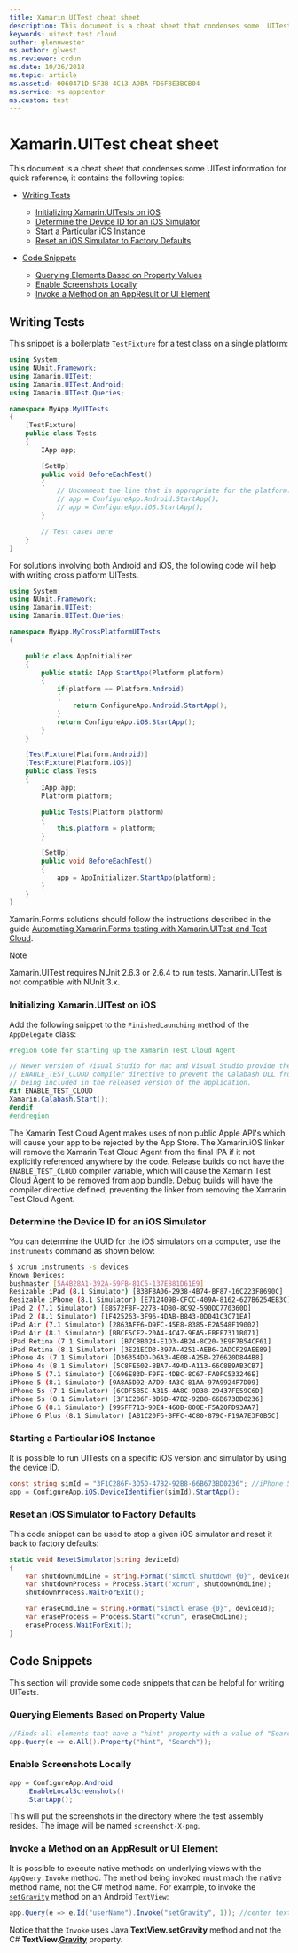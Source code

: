 ```yaml
---
title: Xamarin.UITest cheat sheet
description: This document is a cheat sheet that condenses some  UITest information for quick reference.
keywords: uitest test cloud
author: glennwester
ms.author: glwest
ms.reviewer: crdun
ms.date: 10/26/2018
ms.topic: article
ms.assetid: 0060471D-5F3B-4C13-A9BA-FD6F8E3BCB04
ms.service: vs-appcenter
ms.custom: test
---
```


# Xamarin.UITest cheat sheet

This document is a cheat sheet that condenses some  UITest information for quick reference, it contains the following topics:

* [Writing Tests](#writing_tests)
  * [Initializing Xamarin.UITests on iOS](#initializing_tests_on_ios)
  * [Determine the Device ID for an iOS Simulator](#get_device_id_for_ios_simulator)
  * [Start a Particular iOS Instance](#start_simulator_by_device_id)
  * [Reset an iOS Simulator to Factory Defaults](#reset_ios_simulator_to_factory_defaults)

* [Code Snippets](#code_snippets)
  * [Querying Elements Based on Property Values](#query_elements_by_property_value)
  * [Enable Screenshots Locally](#enable_screenshots_locally)
  * [Invoke a Method on an AppResult or UI Element](#invoke_method_on_an_appResult_or_UIElement)

<a name="writing_tests"></a>
## Writing Tests

This snippet is a boilerplate `TestFixture` for a test class on a single platform:

```csharp
using System;
using NUnit.Framework;
using Xamarin.UITest;
using Xamarin.UITest.Android;
using Xamarin.UITest.Queries;

namespace MyApp.MyUITests
{
    [TestFixture]
    public class Tests
    {
        IApp app;

        [SetUp]
        public void BeforeEachTest()
        {
            // Uncomment the line that is appropriate for the platform:
            // app = ConfigureApp.Android.StartApp();
            // app = ConfigureApp.iOS.StartApp();
        }

        // Test cases here
    }
}
```

For solutions involving both Android and iOS, the following code will help with writing cross platform UITests.

```csharp
using System;
using NUnit.Framework;
using Xamarin.UITest;
using Xamarin.UITest.Queries;

namespace MyApp.MyCrossPlatformUITests
{

    public class AppInitializer
    {
        public static IApp StartApp(Platform platform)
        {
            if(platform == Platform.Android)
            {
                return ConfigureApp.Android.StartApp();
            }
            return ConfigureApp.iOS.StartApp();
        }
    }

    [TestFixture(Platform.Android)]
    [TestFixture(Platform.iOS)]
    public class Tests
    {
        IApp app;
        Platform platform;

        public Tests(Platform platform)
        {
            this.platform = platform;
        }

        [SetUp]
        public void BeforeEachTest()
        {
            app = AppInitializer.StartApp(platform);
        }
    }
}
```

Xamarin.Forms solutions should follow the instructions described in the guide [Automating Xamarin.Forms testing with Xamarin.UITest and Test Cloud](/xamarin/xamarin-forms/deploy-test/uitest-and-test-cloud).

> [!NOTE]
> Xamarin.UITest requires NUnit 2.6.3 or 2.6.4 to run tests. Xamarin.UITest is not compatible with NUnit 3.x.

<a name="initializing_tests_on_ios"></a>
### Initializing Xamarin.UITest on iOS

Add the following snippet to the `FinishedLaunching` method of the `AppDelegate` class:

```csharp
#region Code for starting up the Xamarin Test Cloud Agent

// Newer version of Visual Studio for Mac and Visual Studio provide the
// ENABLE_TEST_CLOUD compiler directive to prevent the Calabash DLL from
// being included in the released version of the application.
#if ENABLE_TEST_CLOUD
Xamarin.Calabash.Start();
#endif
#endregion
```

The Xamarin Test Cloud Agent makes uses of non public Apple API's which will cause your app to be rejected by the App Store. The Xamarin.iOS linker will remove the Xamarin Test Cloud Agent from the final IPA if it not explicitly referenced anywhere by the code. Release builds do not have the `ENABLE_TEST_CLOUD` compiler variable, which will cause the Xamarin Test Cloud Agent to be removed from app bundle. Debug builds will have the compiler directive defined, preventing the linker from removing the Xamarin Test Cloud Agent.

<a name="get_device_id_for_ios_simulator"></a>
### Determine the Device ID for an iOS Simulator

You can determine the UUID for the iOS simulators on a computer, use the `instruments` command as shown below:

```bash
$ xcrun instruments -s devices
Known Devices:
bushmaster [5A4B28A1-392A-59FB-81C5-137E881D61E9]
Resizable iPad (8.1 Simulator) [B3BF8A06-2938-4B74-BF87-16C223F8690C]
Resizable iPhone (8.1 Simulator) [E712409B-CFCC-409A-8162-627B6254EB3C]
iPad 2 (7.1 Simulator) [E8572F8F-227B-4DB0-8C92-590DC770360D]
iPad 2 (8.1 Simulator) [1F425263-3F96-4DAB-B843-0D041C3C71EA]
iPad Air (7.1 Simulator) [2863AFF6-D9FC-45E8-8385-E2A548F19002]
iPad Air (8.1 Simulator) [BBCF5CF2-20A4-4C47-9FA5-EBFF7311B071]
iPad Retina (7.1 Simulator) [B7CBB024-E1D3-4B24-8C20-3E9F7B54CF61]
iPad Retina (8.1 Simulator) [3E21ECD3-397A-4251-AEB6-2ADCF29AEE89]
iPhone 4s (7.1 Simulator) [D36354DD-D6A3-4E08-A25B-276620D844B8]
iPhone 4s (8.1 Simulator) [5C8FE602-8BA7-494D-A113-66C8B9AB3CB7]
iPhone 5 (7.1 Simulator) [C696E83D-F9FE-4DBC-8C67-FA0FC533246E]
iPhone 5 (8.1 Simulator) [9A8A5D92-A7D9-4A3C-81AA-97A9924F7D09]
iPhone 5s (7.1 Simulator) [6CDF5B5C-A315-4A8C-9D38-29437FE59C6D]
iPhone 5s (8.1 Simulator) [3F1C286F-3D5D-47B2-92B8-66B673BD0236]
iPhone 6 (8.1 Simulator) [995FF713-9DE4-460B-800E-F5A20FD93AA7]
iPhone 6 Plus (8.1 Simulator) [AB1C20F6-BFFC-4C80-879C-F19A7E3F0B5C]
```

<a name="start_simulator_by_device_id"></a>
### Starting a Particular iOS Instance

It is possible to run UITests on a specific iOS version and simulator by using the device ID.

```csharp
const string simId = "3F1C286F-3D5D-47B2-92B8-66B673BD0236"; //iPhone 5s (8.1 Simulator)
app = ConfigureApp.iOS.DeviceIdentifier(simId).StartApp();
```

<a name="reset_ios_simulator_to_factory_defaults"></a>
### Reset an iOS Simulator to Factory Defaults

This code snippet can be used to stop a given iOS simulator and reset it back to factory defaults:

```csharp
static void ResetSimulator(string deviceId)
{
    var shutdownCmdLine = string.Format("simctl shutdown {0}", deviceId);
    var shutdownProcess = Process.Start("xcrun", shutdownCmdLine);
    shutdownProcess.WaitForExit();

    var eraseCmdLine = string.Format("simctl erase {0}", deviceId);
    var eraseProcess = Process.Start("xcrun", eraseCmdLine);
    eraseProcess.WaitForExit();
}
```

<a name="code_snippets"></a>
## Code Snippets

This section will provide some code snippets that can be helpful for writing UITests.

<a name="query_elements_by_property_value"></a>
### Querying Elements Based on Property Value

```csharp
//Finds all elements that have a "hint" property with a value of "Search"
app.Query(e => e.All().Property("hint", "Search"));
```

<a name="enable_screenshots_locally"></a>
### Enable Screenshots Locally

```csharp
app = ConfigureApp.Android
    .EnableLocalScreenshots()
    .StartApp();
```
This will put the screenshots in the directory where the test assembly resides. The image will be named `screenshot-X-png`.


<a name="invoke_method_on_an_appResult_or_UIElement"></a>
### Invoke a Method on an AppResult or UI Element

It is possible to execute native methods on underlying views with the `AppQuery.Invoke` method. The method being invoked must mach the native method name, not the C# method name. For example, to invoke the [`setGravity`](https://developer.android.com/reference/android/widget/TextView.html#setGravity(int)) method on an Android `TextView`:

```csharp
app.Query(e => e.Id("userName").Invoke("setGravity", 1)); //center text
```

Notice that the `Invoke` uses Java **TextView.setGravity** method and not the C# **TextView.[Gravity](http://developer.xamarin.com/api/property/Android.Widget.TextView.Gravity/)** property.
